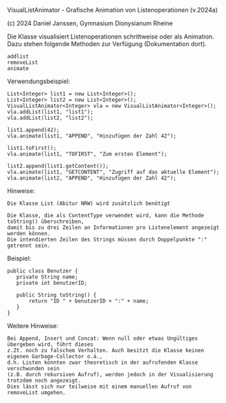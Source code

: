 VisualListAnimator - Grafische Animation von Listenoperationen (v.2024a)
  
  (c) 2024 Daniel Janssen, Gymnasium Dionysianum Rheine
  
  Die Klasse visualisiert Listenoperationen schrittweise oder als Animation.
  Dazu stehen folgende Methoden zur Verfügung (Dokumentation dort).
  
    addlist
    removeList
    animate
  
  
  Verwendungsbeispiel:
  
    List<Integer> list1 = new List<Integer>();
    List<Integer> list2 = new List<Integer>();
    VisualListAnimator<Integer> vla = new VisualListAnimator<Integer>();
    vla.addList(list1, "list1");
    vla.addList(list2, "list2");
        
    list1.append(42);   
    vla.animate(list1, "APPEND", "Hinzufügen der Zahl 42");
        
    list1.toFirst();    
    vla.animate(list1, "TOFIRST", "Zum ersten Element");
        
    list2.append(list1.getContent());
    vla.animate(list1, "GETCONTENT", "Zugriff auf das aktuelle Element");
    vla.animate(list2, "APPEND", "Hinzufügen der Zahl 42");
  
  
  Hinweise:
  
    Die Klasse List (Abitur NRW) wird zusätzlich benötigt
  
    Die Klasse, die als ContentType verwendet wird, kann die Methode toString() überschreiben, 
    damit bis zu drei Zeilen an Informationen pro Listenelement angezeigt werden können.
    Die intendierten Zeilen des Strings müssen durch Doppelpunkte ":" getrennt sein.
 
 
  Beispiel:
  
    public class Benutzer {
       private String name;
       private int benutzerID;
       
       public String toString() {
           return "ID " + benutzerID + ":" + name;
       }
    }
  
  
  Weitere Hinweise:
  
    Bei Append, Insert und Concat: Wenn null oder etwas Ungültiges übergeben wird, führt dieses 
    z.Zt. noch zu falschem Verhalten. Auch besitzt die Klasse keinen eigenen Garbage-Collector o.ä., 
    d.h. Listen könnten zwar theoretisch in der aufrufenden Klasse verschwunden sein 
    (z.B. durch rekursiven Aufruf), werden jedoch in der Visualisierung trotzdem noch angezeigt. 
    Dies lässt sich nur teilweise mit einem manuellen Aufruf von removeList umgehen.
